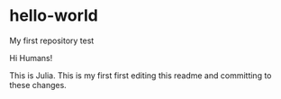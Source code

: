 # hello-world
My first repository test 

Hi Humans! 

This is Julia. This is my first first editing this readme and committing to these changes. 

